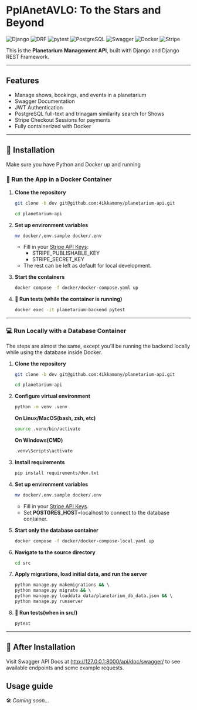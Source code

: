 # PplAnetAVLO: To the Stars and Beyond

![Django](https://img.shields.io/badge/Django-5.1-blue?logo=django)
![DRF](https://img.shields.io/badge/DRF-3.15-red?logo=django)
![pytest](https://img.shields.io/badge/pytest-8.3-blue?logo=pytest)
![PostgreSQL](https://img.shields.io/badge/PostgreSQL-17-blue?logo=PostgreSQL&logoColor=blue)
![Swagger](https://img.shields.io/badge/Swagger-UI-lightgreen?logo=swagger)
![Docker](https://img.shields.io/badge/Docker-28.0-blue?logo=docker)
![Stripe](https://img.shields.io/badge/Stripe-API-violet?logo=stripe)

This is the **Planetarium Management API**, built with Django and Django REST Framework.

---

## Features

- Manage shows, bookings, and events in a planetarium
- Swagger Documentation
- JWT Authentication
- PostgreSQL full-text and trinagam similarity search for Shows
- Stripe Checkout Sessions for payments
- Fully containerized with Docker

---
## 🚀 Installation
   Make sure you have Python and Docker up and running

### 🐳 Run the App in a Docker Container

1. **Clone the repository**  
   ```sh
   git clone -b dev git@github.com:4ikkamony/planetarium-api.git
   ```  
   ```sh
   cd planetarium-api
   ```  

3. **Set up environment variables**  
   ```sh
   mv docker/.env.sample docker/.env
   ```  

   - Fill in your [Stripe API Keys](https://support.stripe.com/questions/what-are-stripe-api-keys-and-how-to-find-them):  
     - STRIPE_PUBLISHABLE_KEY  
     - STRIPE_SECRET_KEY  
   - The rest can be left as default for local development.  

4. **Start the containers**  
   ```sh
   docker compose -f docker/docker-compose.yaml up  
   ```
5. **🧪 Run tests (while the container is running)**  
   ```sh
   docker exec -it planetarium-backend pytest  
   ```
---

### 💻 Run Locally with a Database Container

The steps are almost the same, except you'll be running the backend locally while using the database inside Docker.

1. **Clone the repository**  
   ```sh
   git clone -b dev git@github.com:4ikkamony/planetarium-api.git  
   ```
   ```sh
   cd planetarium-api  
   ```

2. **Configure virtual environment**
   ```sh
   python -m venv .venv
   ```
   **On Linux/MacOS(bash, zsh, etc)**
   ```sh
   source .venv/bin/activate 
   ```
   **On Windows(CMD)**
   ```sh
   .venv\Scripts\activate
   ```

3. **Install requirements**
   ```sh
   pip install requirements/dev.txt
   ```
   
5. **Set up environment variables**  
   ```sh
   mv docker/.env.sample docker/.env  
   ```
   - Fill in your [Stripe API Keys](https://support.stripe.com/questions/what-are-stripe-api-keys-and-how-to-find-them).  
   - Set **POSTGRES_HOST**=localhost to connect to the database container.  

6. **Start only the database container**  
   ```sh
   docker compose -f docker/docker-compose-local.yaml up  
   ```

7. **Navigate to the source directory**  
   ```sh
   cd src  
   ```
   
8. **Apply migrations, load initial data, and run the server**  
   ```sh
   python manage.py makemigrations && \  
   python manage.py migrate && \  
   python manage.py loaddata data/planetarium_db_data.json && \  
   python manage.py runserver  
   ```

9. **🧪 Run tests(when in src/)**   
   ```sh
   pytest
   ```  

---

## 📖 After Installation  
Visit Swagger API Docs at http://127.0.0.1:8000/api/doc/swagger/ to see available endpoints and some example requests.

## Usage guide
🛠️ *Coming soon...*
